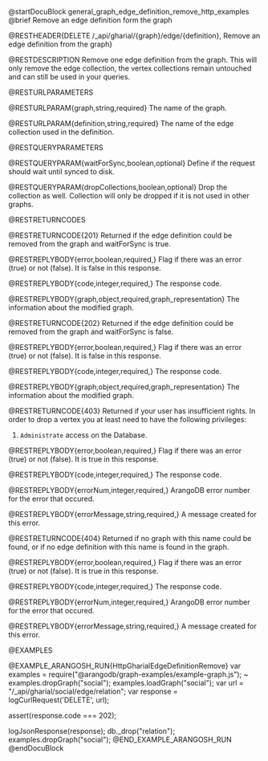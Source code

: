 @startDocuBlock general_graph_edge_definition_remove_http_examples
@brief Remove an edge definition form the graph

@RESTHEADER{DELETE /_api/gharial/{graph}/edge/{definition}, Remove an edge definition from the graph}

@RESTDESCRIPTION
Remove one edge definition from the graph.  This will only remove the
edge collection, the vertex collections remain untouched and can still
be used in your queries.

@RESTURLPARAMETERS

@RESTURLPARAM{graph,string,required}
The name of the graph.

@RESTURLPARAM{definition,string,required}
The name of the edge collection used in the definition.

@RESTQUERYPARAMETERS

@RESTQUERYPARAM{waitForSync,boolean,optional}
Define if the request should wait until synced to disk.

@RESTQUERYPARAM{dropCollections,boolean,optional}
Drop the collection as well.
Collection will only be dropped if it is not used in other graphs.

@RESTRETURNCODES

@RESTRETURNCODE{201}
Returned if the edge definition could be removed from the graph 
and waitForSync is true.

@RESTREPLYBODY{error,boolean,required,}
Flag if there was an error (true) or not (false).
It is false in this response.

@RESTREPLYBODY{code,integer,required,}
The response code.

@RESTREPLYBODY{graph,object,required,graph_representation}
The information about the modified graph.

@RESTRETURNCODE{202}
Returned if the edge definition could be removed from the graph and
waitForSync is false.

@RESTREPLYBODY{error,boolean,required,}
Flag if there was an error (true) or not (false).
It is false in this response.

@RESTREPLYBODY{code,integer,required,}
The response code.

@RESTREPLYBODY{graph,object,required,graph_representation}
The information about the modified graph.

@RESTRETURNCODE{403}
Returned if your user has insufficient rights.
In order to drop a vertex you at least need to have the following privileges:
  1. `Administrate` access on the Database.

@RESTREPLYBODY{error,boolean,required,}
Flag if there was an error (true) or not (false).
It is true in this response.

@RESTREPLYBODY{code,integer,required,}
The response code.

@RESTREPLYBODY{errorNum,integer,required,}
ArangoDB error number for the error that occured.

@RESTREPLYBODY{errorMessage,string,required,}
A message created for this error.

@RESTRETURNCODE{404}
Returned if no graph with this name could be found,
or if no edge definition with this name is found in the graph.

@RESTREPLYBODY{error,boolean,required,}
Flag if there was an error (true) or not (false).
It is true in this response.

@RESTREPLYBODY{code,integer,required,}
The response code.

@RESTREPLYBODY{errorNum,integer,required,}
ArangoDB error number for the error that occured.

@RESTREPLYBODY{errorMessage,string,required,}
A message created for this error.

@EXAMPLES

@EXAMPLE_ARANGOSH_RUN{HttpGharialEdgeDefinitionRemove}
  var examples = require("@arangodb/graph-examples/example-graph.js");
~ examples.dropGraph("social");
  examples.loadGraph("social");
  var url = "/_api/gharial/social/edge/relation";
  var response = logCurlRequest('DELETE', url);

  assert(response.code === 202);

  logJsonResponse(response);
  db._drop("relation");
  examples.dropGraph("social");
@END_EXAMPLE_ARANGOSH_RUN
@endDocuBlock

